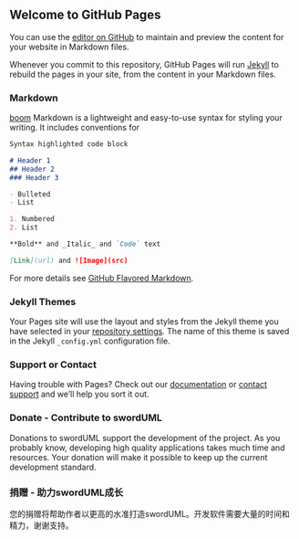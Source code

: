 ## Welcome to GitHub Pages

You can use the [editor on GitHub](https://github.com/zcatt/swordUML/edit/master/README.md) to maintain and preview the content for your website in Markdown files.

Whenever you commit to this repository, GitHub Pages will run [Jekyll](https://jekyllrb.com/) to rebuild the pages in your site, from the content in your Markdown files.

### Markdown
[boom](https://github.com/zcatt/MyQtDemos2018/blob/master/a03_MineSweeper/images/mine.jpg)
Markdown is a lightweight and easy-to-use syntax for styling your writing. It includes conventions for

```markdown
Syntax highlighted code block

# Header 1
## Header 2
### Header 3

- Bulleted
- List

1. Numbered
2. List

**Bold** and _Italic_ and `Code` text

[Link](url) and ![Image](src)
```

For more details see [GitHub Flavored Markdown](https://guides.github.com/features/mastering-markdown/).

### Jekyll Themes

Your Pages site will use the layout and styles from the Jekyll theme you have selected in your [repository settings](https://github.com/zcatt/swordUML/settings). The name of this theme is saved in the Jekyll `_config.yml` configuration file.

### Support or Contact

Having trouble with Pages? Check out our [documentation](https://help.github.com/categories/github-pages-basics/) or [contact support](https://github.com/contact) and we’ll help you sort it out.

### Donate - Contribute to swordUML<a id="donate"/>
Donations to swordUML support the development of the project. As you probably know, developing high quality applications takes much time and resources. Your donation will make it possible to keep up the current development standard.
### 捐赠 - 助力swordUML成长
您的捐赠将帮助作者以更高的水准打造swordUML。开发软件需要大量的时间和精力，谢谢支持。
